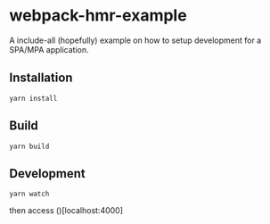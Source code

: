 # webpack-hmr-example

A include-all (hopefully) example on how to setup development for a SPA/MPA application.

## Installation

`yarn install`

## Build

`yarn build`

## Development

`yarn watch`

then access ()[localhost:4000]
